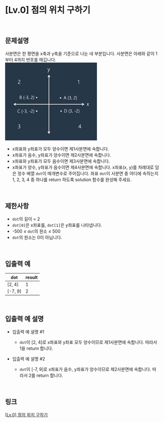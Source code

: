 # [Lv.0] 점의 위치 구하기

<br>

## 문제설명
사분면은 한 평면을 x축과 y축을 기준으로 나눈 네 부분입니다. 사분면은 아래와 같이 1부터 4까지 번호를 매깁니다.
<br><img src="image/1.png" width="300" /><br>
- x좌표와 y좌표가 모두 양수이면 제1사분면에 속합니다.
- x좌표가 음수, y좌표가 양수이면 제2사분면에 속합니다.
- x좌표와 y좌표가 모두 음수이면 제3사분면에 속합니다.
- x좌표가 양수, y좌표가 음수이면 제4사분면에 속합니다.
x좌표(x, y)를 차례대로 담은 정수 배열 `dot`이 매개변수로 주어집니다. 좌표 `dot`이 사분면 중 어디에 속하는지 1, 2, 3, 4 중 하나를 return 하도록 solution 함수를 완성해 주세요.

<br>

## 제한사항
- `dot`의 길이 = 2
- `dot[0]`은 x좌표를, `dot[1]`은 y좌표를 나타냅니다.
- -500 ≤ `dot`의 원소 ≤ 500
- `dot`의 원소는 0이 아닙니다.

<br>

## 입출력 예
| dot | result |
|---|---|
| [2, 4] | 1 |
| [-7, 9] | 2 |

<br>

## 입출력 예 설명
- 입출력 예 설명 #1
    - `dot`이 [2, 4]로 x좌표와 y좌표 모두 양수이므로 제1사분면에 속합니다. 따라서 1을 return 합니다.

- 입출력 예 설명 #2
    - `dot`이 [-7, 9]로 x좌표가 음수, y좌표가 양수이므로 제2사분면에 속합니다. 따라서 2를 return 합니다.

<br>

## 링크
[[Lv.0] 점의 위치 구하기](https://school.programmers.co.kr/learn/courses/30/lessons/120841)
